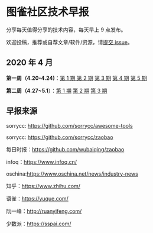 # 图雀社区技术早报

分享每天值得分享的技术内容，每天早上 9 点发布。

欢迎投稿，推荐或自荐文章/软件/资源，请[提交 issue](https://github.com/tuture-dev/daily/issues/new)。

## 2020 年 4 月

**第一周（4.20-4.24)**：[第 1 期 ](./docs/2020-04-week-1/issue-1.md) [第 2 期](./docs/2020-04-week-1/issue-2.md) [第 3 期](./docs/2020-04-week-1/issue-3.md) [第 4 期](./docs/2020-04-week-1/issue-4.md) [第 5 期](./docs/2020-04-week-1/issue-5.md)

**第二周（4.27~5.1**）：[第 1 期](./docs/2020-04-week-2/issue-1.md) [第 2 期](./docs/2020-04-week-2/issue-2.md) [第 3 期](./docs/2020-04-week-2/issue-3.md)

## 早报来源

sorrycc: https://github.com/sorrycc/awesome-tools

sorrycc: https://github.com/sorrycc/zaobao

每日时报：https://github.com/wubaiqing/zaobao

infoq：https://www.infoq.cn/

oschina:https://www.oschina.net/news/industry-news

知乎：https://www.zhihu.com/

语雀：https://yuque.com/

阮一峰：http://ruanyifeng.com/

少数派：https://sspai.com/